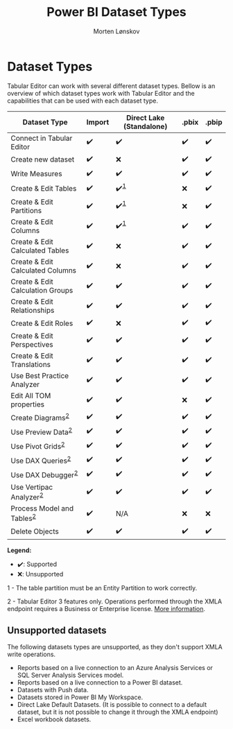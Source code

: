 ﻿---
uid: dataset-types
title: Power BI Dataset Types
author: Morten Lønskov
updated: 2023-08-21
applies_to:
  versions:
    - version: 2.x
    - version: 3.x
  editions:
    - edition: Desktop
    - edition: Business
    - edition: Enterprise
---


# Dataset Types

Tabular Editor can work with several different dataset types. Bellow is an overview of which dataset types work with Tabular Editor and the capabilities that can be used with each dataset type. 


|Dataset Type|Import|Direct Lake (Standalone) |.pbix|.pbip|
|---|---|---|---|---|
|Connect in Tabular Editor|✔️|✔️|✔️|✔️|
|Create new dataset|✔️|❌|✔️|✔️|
|Write Measures|✔️|✔️|✔️|✔️|
|Create & Edit Tables|✔️|✔️<sup>[1](#DirectLake)</sup>|❌|✔️|
|Create & Edit Partitions|✔️|✔️<sup>[1](#DirectLake)</sup>|❌|✔️|
|Create & Edit Columns|✔️|✔️<sup>[1](#DirectLake)</sup>|✔️|✔️|
|Create & Edit Calculated Tables|✔️|❌|✔️|✔️|
|Create & Edit Calculated Columns|✔️|❌|✔️|✔️|
|Create & Edit Calculation Groups|✔️|✔️|✔️|✔️|
|Create & Edit Relationships|✔️|✔️|✔️|✔️|
|Create & Edit Roles|✔️|❌|✔️|✔️|
|Create & Edit Perspectives|✔️|✔️|✔️|✔️|
|Create & Edit Translations|✔️|✔️|✔️|✔️|
|Use Best Practice Analyzer|✔️|✔️|✔️|✔️|
|Edit All TOM properties|✔️|✔️|❌|✔️|
|Create Diagrams<sup>[2](#TE3Prem)</sup>|✔️|✔️|✔️|✔️|
|Use Preview Data<sup>[2](#TE3Prem)</sup>|✔️|✔️|✔️|✔️|
|Use Pivot Grids<sup>[2](#TE3Prem)</sup>|✔️|✔️|✔️|✔️|
|Use DAX Queries<sup>[2](#TE3Prem)</sup>|✔️|✔️|✔️|✔️|
|Use DAX Debugger<sup>[2](#TE3Prem)</sup>|✔️|✔️|✔️|✔️|
|Use Vertipac Analyzer<sup>[2](#TE3Prem)</sup>|✔️|✔️|✔️|✔️|
|Process Model and Tables<sup>[2](#TE3Prem)</sup>|✔️|N/A|❌|❌|
|Delete Objects|✔️|✔️|✔️|✔️|

**Legend:**
- ✔️: Supported 
- ❌: Unsupported


<a name="DirectLake">1</a> - The table partition must be an Entity Partition to work correctly.

<a name="TE3Prem">2</a> - Tabular Editor 3 features only. Operations performed through the XMLA endpoint requires a Business or Enterprise license. [More information](xref:editions).

## Unsupported datasets
The following datasets types are unsupported, as they don't support XMLA write operations.

- Reports based on a live connection to an Azure Analysis Services or SQL Server Analysis Services model.
- Reports based on a live connection to a Power BI dataset.
- Datasets with Push data.
- Datasets stored in Power BI My Workspace.
- Direct Lake Default Datasets. (It is possible to connect to a default dataset, but it is not possible to change it through the XMLA endpoint)
- Excel workbook datasets.